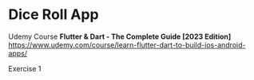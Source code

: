 # Dice Roll App

Udemy Course __Flutter & Dart - The Complete Guide [2023 Edition]__ https://www.udemy.com/course/learn-flutter-dart-to-build-ios-android-apps/ 

Exercise 1
